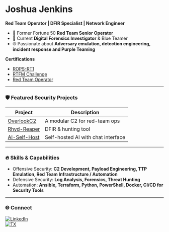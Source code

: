 # Joshua Jenkins

**Red Team Operator | DFIR Specialist | Network Engineer**

- 🔴 Former Fortune 50 **Red Team Senior Operator**  
- 🔵 Current **Digital Forensics Investigator** & Blue Teamer
- 🌐 Passionate about **Adversary emulation, detection engineering, incident response and Purple Teaming**

**Certifications**
- [ROPS-RT1](https://www.credly.com/badges/1162511d-2959-4970-9478-18180b537455/public_url)
- [RTFM Challenge](https://www.credly.com/badges/26cc6643-e1bd-47bb-b534-5a08b8783fca/linked_in_profile)
- [Red Team Operator](https://www.credly.com/badges/26cc6643-e1bd-47bb-b534-5a08b8783fca/linked_in_profile)

---

### 🛡️ Featured Security Projects

| Project | Description |
|---------|------------|
| [OverlookC2](https://github.com/cowardsplay/OverlookC2) | A modular C2 for red-team ops | 
| [Rhvd-Reaper](https://github.com/cowardsplay/Rhvd-Reaper) | DFIR & hunting tool | 
| [AI-Self-Host](https://github.com/cowardsplay/AI-Self-Host) | Self-hosted AI with chat interface | 

---

### 🔥 Skills & Capabilities

- Offensive Security: **C2 Development, Payload Engineering, TTP Emulation, Red Team Infrastructure / Automation**
- Defensive Security: **Log Analysis, Forensics, Threat Hunting**
- Automation: **Ansible, Terraform, Python, PowerShell, Docker, CI/CD for Security Tools**

---

### 🌐 Connect

[![LinkedIn](https://img.shields.io/badge/LinkedIn-Connect-blue)](https://www.linkedin.com/in/joshuajenknis291/)  
[![TX](https://img.shields.io/badge/Twitter-Follow-1DA1F2)](https://x.com/cowardsplay)  

